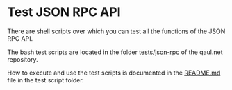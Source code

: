 # Test JSON RPC API

There are shell scripts over which you can test all the functions 
of the JSON RPC API.

The bash test scripts are located in the folder [tests/json-rpc](https://git.open-communication.net/qaul/qaul.net/-/tree/master/tests%2Fjson-rpc) of the qaul.net repository.

How to execute and use the test scripts is documented in the [README.md](https://git.open-communication.net/qaul/qaul.net/-/blob/master/tests/json-rpc/README.md) file in the test script folder.
